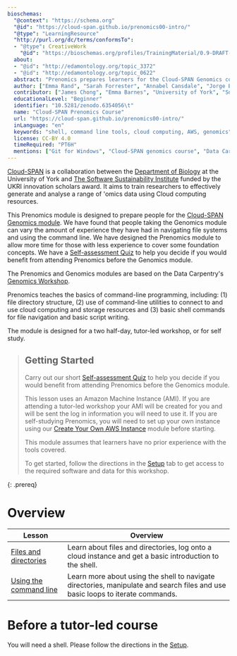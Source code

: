 ```yaml
---
bioschemas:
  "@context": "https://schema.org"
  "@id": "https://cloud-span.github.io/prenomics00-intro/"
  "@type": "LearningResource"
  "http://purl.org/dc/terms/conformsTo":
  - "@type": CreativeWork
    "@id": "https://bioschemas.org/profiles/TrainingMaterial/0.9-DRAFT-2020_12_08/"
  about:
  - "@id": "http://edamontology.org/topic_3372"
  - "@id": "http://edamontology.org/topic_0622"
  abstract: "Prenomics prepares learners for the Cloud-SPAN Genomics course. It teaches the basics of command-line programming, including: (1) file directory structure, (2) use of command-line utilities to connect to and use cloud computing and storage resources and (3) basic shell commands for file navigation and basic script writing."
  author: ["Emma Rand", "Sarah Forrester", "Annabel Cansdale", "Jorge Buenabad-Chavez", "Evelyn Greeves"]
  contributor: ["James Chong", "Emma Barnes", "University of York", "Software Sustainability Institute"]
  educationalLevel: "Beginner"
  identifier: "10.5281/zenodo.6354056\t"
  name: "Cloud-SPAN Prenomics Course"
  url: "https://cloud-span.github.io/prenomics00-intro/"
  inLanguage: "en"
  keywords: "shell, command line tools, cloud computing, AWS, genomics"
  license: CC-BY 4.0
  timeRequired: "PT6H"
  mentions: ["Git for Windows", "Cloud-SPAN genomics course", "Data Carpentries genomics workshop"]
---
```


[Cloud-SPAN](https://cloud-span.york.ac.uk) is a collaboration between the [Department of Biology](https://www.york.ac.uk/biology/) at the University of York and [The Software Sustainability Institute](https://www.software.ac.uk/) funded by the UKRI innovation scholars award. It aims to train researchers to effectively generate and analyse a range of 'omics data using Cloud computing resources.

This Prenomics module is designed to prepare people for the [Cloud-SPAN Genomics module](https://cloud-span.github.io/00genomics/). We have found that people taking the Genomics module can vary the amount of experience they have had in navigating file systems and using the command line. We have designed the Prenomics module to allow more time for those with less experience to cover some foundation concepts. We have a [Self-assessment Quiz](https://shiny.york.ac.uk/er13/prenomics-quiz/#section-why) to help you decide if you would benefit from attending Prenomics before the Genomics module.

The Prenomics and Genomics modules are based on the Data Carpentry's [Genomics Workshop](https://datacarpentry.org/genomics-workshop/).

Prenomics teaches the basics of command-line programming, including: (1) file directory structure, (2) use of command-line utilities to connect to and use cloud computing and storage resources and (3) basic shell commands for file navigation and basic script writing.

The module is designed for a two half-day, tutor-led workshop, or for self study.

> ## Getting Started
>
> Carry out our short [Self-assessment Quiz](https://shiny.york.ac.uk/er13/prenomics-quiz/#section-why) to help you decide if you would benefit from attending Prenomics before the Genomics module.
> 
> This lesson uses an Amazon Machine Instance (AMI). If you are attending a tutor-led workshop your AMI will be created for you and will be sent the log in information you will need to use it. If you are self-studying Prenomics, you will need to set up your own instance using our [Create Your Own AWS Instance](https://cloud-span.github.io/create-aws-instance-0-overview/) module before starting.
> 
> This module assumes that learners have no prior experience with the tools covered.
>
> To get started, follow the directions in the [Setup](setup) tab to get access to the required software and data for this workshop.
> 
{: .prereq}

# Overview

| Lesson                     | Overview |
| -------------------------- | ---------|
| [Files and directories](https://cloud-span.github.io/prenomics01-file-directories/) |Learn about files and directories, log onto a cloud instance and get a basic introduction to the shell.|
| [Using the command line](https://cloud-span.github.io/prenomics02-command-line/)  |Learn more about using the shell to navigate directories, manipulate and search files and use basic loops to iterate commands.|

# Before a tutor-led course

You will need a shell. Please follow the directions in the [Setup](setup).
